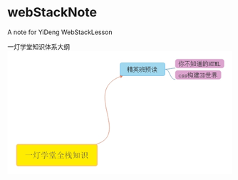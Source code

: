 # webStackNote
A note for YiDeng WebStackLesson

一灯学堂知识体系大纲  
![Image text](https://github.com/SoleilQ/webStackNote/blob/master/images/%E4%B8%80%E7%81%AF%E5%AD%A6%E5%A0%82%E5%85%A8%E6%A0%88%E7%9F%A5%E8%AF%86.jpg)